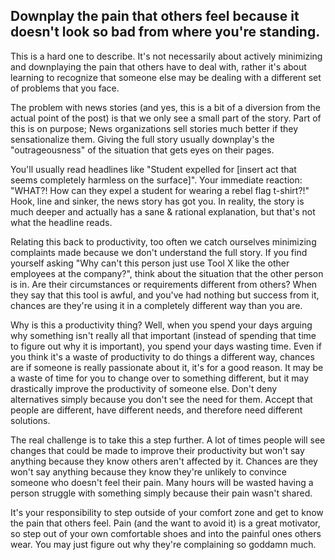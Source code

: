 ## Downplay the pain that others feel because it doesn't look so bad from where you're standing.

This is a hard one to describe. It's not necessarily about actively minimizing and downplaying the pain that others have to deal with, rather it's about learning to recognize that someone else may be dealing with a different set of problems that you face.

The problem with news stories (and yes, this is a bit of a diversion from the actual point of the post) is that we only see a small part of the story. Part of this is on purpose; News organizations sell stories much better if they sensationalize them. Giving the full story usually downplay's the "outrageousness" of the situation that gets eyes on their pages.

You'll usually read headlines like "Student expelled for [insert act that seems completely harmless on the surface]". Your immediate reaction: "WHAT?! How can they expel a student for wearing a rebel flag t-shirt?!" Hook, line and sinker, the news story has got you. In reality, the story is much deeper and actually has a sane & rational explanation, but that's not what the headline reads.

Relating this back to productivity, too often we catch ourselves minimizing complaints made because we don't understand the full story. If you find yourself asking "Why can't this person just use Tool X like the other employees at the company?", think about the situation that the other person is in. Are their circumstances or requirements different from others? When they say that this tool is awful, and you've had nothing but success from it, chances are they're using it in a completely different way than you are.

Why is this a productivity thing? Well, when you spend your days arguing why something isn't really all that important (instead of spending that time to figure out why it is important), you spend your days wasting time. Even if you think it's a waste of productivity to do things a different way, chances are if someone is really passionate about it, it's for a good reason. It may be a waste of time for you to change over to something different, but it may drastically improve the productivity of someone else. Don't deny alternatives simply because you don't see the need for them. Accept that people are different, have different needs, and therefore need different solutions.

The real challenge is to take this a step further. A lot of times people will see changes that could be made to improve their productivity but won't say anything because they know others aren't affected by it. Chances are they won't say anything because they know they're unlikely to convince someone who doesn't feel their pain. Many hours will be wasted having a person struggle with something simply because their pain wasn't shared.

It's your responsibility to step outside of your comfort zone and get to know the pain that others feel. Pain (and the want to avoid it) is a great motivator, so step out of your own comfortable shoes and into the painful ones others wear. You may just figure out why they're complaining so goddamn much.